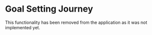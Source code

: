 # Goal Setting Journey

This functionality has been removed from the application as it was not implemented yet.